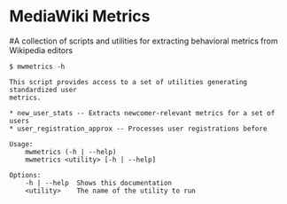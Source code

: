 # MediaWiki Metrics

#A collection of scripts and utilities for extracting behavioral metrics from
Wikipedia editors

    $ mwmetrics -h

    This script provides access to a set of utilities generating standardized user
    metrics.

    * new_user_stats -- Extracts newcomer-relevant metrics for a set of users
    * user_registration_approx -- Processes user registrations before

    Usage:
        mwmetrics (-h | --help)
        mwmetrics <utility> [-h | --help]

    Options:
        -h | --help  Shows this documentation
        <utility>    The name of the utility to run
